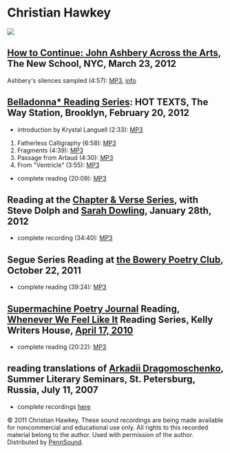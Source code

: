 Christian Hawkey
================

![](http://media.sas.upenn.edu/pennsound/authors/Hawkey/Hawkey.jpg)

[How to Continue: John Ashbery Across the Arts](http://www.newschool.edu/eventDetail.aspx?id=78185), The New School, NYC, March 23, 2012
----------------------------------------------------------------------------------------------------------------------------------------

Ashbery's silences sampled (4:57): [MP3](http://media.sas.upenn.edu/pennsound/authors/Hawkey/Hawkey-Christian_Ashbery-project.mp3), [info](https://jacket2.org/commentary/ashberys-silences-sampled)

[Belladonna\* Reading Series](Belladonna.php): HOT TEXTS, The Way Station, Brooklyn, February 20, 2012
------------------------------------------------------------------------------------------------------

-   introduction by Krystal Languell (2:33): [MP3](http://media.sas.upenn.edu/pennsound/groups/Belladonna/2-20-12/Hawkey-Christian_03_Introduction_Belladonna-Series-Hot-Texts_Brooklyn_2-20-12.mp3)

1.  Fatherless Calligraphy (6:58): [MP3](https://media.sas.upenn.edu/pennsound/groups/Belladonna/2-20-12/Hawkey/Hawkey-Christian_01_Fatherless-Calligraphy_Belladonna-Series-Hot-Texts_Brooklyn_2-20-12.mp3)
2.  Fragments (4:39): [MP3](https://media.sas.upenn.edu/pennsound/groups/Belladonna/2-20-12/Hawkey/Hawkey-Christian_02_Fragments_Belladonna-Series-Hot-Texts_Brooklyn_2-20-12.mp3)
3.  Passage from Artaud (4:30): [MP3](https://media.sas.upenn.edu/pennsound/groups/Belladonna/2-20-12/Hawkey/Hawkey-Christian_03_Passage-From-Artaud_Belladonna-Series-Hot-Texts_Brooklyn_2-20-12.mp3)
4.  From "Ventricle" (3:55): [MP3](https://media.sas.upenn.edu/pennsound/groups/Belladonna/2-20-12/Hawkey/Hawkey-Christian_04_From-Ventricle_Belladonna-Series-Hot-Texts_Brooklyn_2-20-12.mp3)

-   complete reading (20:09): [MP3](http://media.sas.upenn.edu/pennsound/groups/Belladonna/2-20-12/Hawkey-Christian_04_Complete-Reading_Belladonna-Series-Hot-Texts_Brooklyn_2-20-12.mp3)

Reading at the [Chapter & Verse Series](http://writing.upenn.edu/pennsound/x/Chapterhouse.php), with Steve Dolph and [Sarah Dowling](Dowling.php), January 28th, 2012
---------------------------------------------------------------------------------------------------------------------------------------------------------------------

-   complete recording (34:40): [MP3](https://media.sas.upenn.edu/pennsound/groups/Chapterhouse%20Series/CH-V/Hawkey-Christian_03_Complete%20Reading_Chapter-and-Verse_PHL_1-28-12.mp3)

Segue Series Reading at [the Bowery Poetry Club](Segue-BPC.php#10-22-11), October 22, 2011
------------------------------------------------------------------------------------------

-   complete reading (39:24): [MP3](http://media.sas.upenn.edu/web_root/pennsound/authors/Hawkey/Hawkey-Christian_Segue-BPC_%2010-22-11.mp3)

[Supermachine Poetry Journal](http://supermachinepoetry.com/) Reading, [Whenever We Feel Like It](http://writing.upenn.edu/pennsound/x/Whenever-We-Feel-Like-It.php) Reading Series, Kelly Writers House, [April 17, 2010](http://wheneverwefeellikeit.blogspot.com/2010/04/when-supermachine-feels-like-it.html)
-----------------------------------------------------------------------------------------------------------------------------------------------------------------------------------------------------------------------------------------------------------------------------------------------------------------

-   complete reading (20:22): [MP3](http://media.sas.upenn.edu/pennsound/groups/Whenever-We-Feel-Like-It/Hawkey-Christian_05_Whenever-we-feel-like-it_Rotunda_4-17-2010.mp3)

reading translations of [Arkadii Dragomoschenko](http://writing.upenn.edu/pennsound/x/Dragomoshchenko.php), Summer Literary Seminars, St. Petersburg, Russia, July 11, 2007
---------------------------------------------------------------------------------------------------------------------------------------------------------------------------

-   complete recordings [here](Dragomoshchenko.php#SRS-2007)

  

© 2011 Christian Hawkey. These sound recordings are being made available for
noncommercial and educational use only. All rights to this recorded material belong to the author. Used with permission of the author.
Distributed by [PennSound](../index.html).
